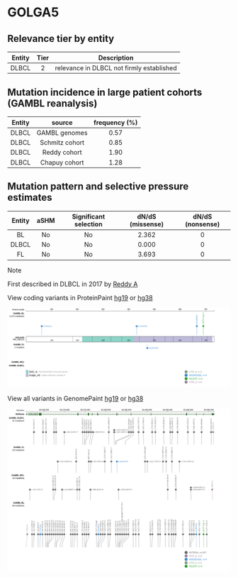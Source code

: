 # GOLGA5

## Relevance tier by entity

|Entity|Tier|Description                              |
|:------:|:----:|-----------------------------------------|
|DLBCL |2   |relevance in DLBCL not firmly established|

## Mutation incidence in large patient cohorts (GAMBL reanalysis)

|Entity|source        |frequency (%)|
|:------:|:--------------:|:-------------:|
|DLBCL |GAMBL genomes |0.57         |
|DLBCL |Schmitz cohort|0.85         |
|DLBCL |Reddy cohort  |1.90         |
|DLBCL |Chapuy cohort |1.28         |

## Mutation pattern and selective pressure estimates

|Entity|aSHM|Significant selection|dN/dS (missense)|dN/dS (nonsense)|
|:------:|:----:|:---------------------:|:----------------:|:----------------:|
|BL    |No  |No                   |2.362           |0               |
|DLBCL |No  |No                   |0.000           |0               |
|FL    |No  |No                   |3.693           |0               |


> [!NOTE]
> First described in DLBCL in 2017 by [Reddy A](https://pubmed.ncbi.nlm.nih.gov/28985567)


View coding variants in ProteinPaint [hg19](https://morinlab.github.io/LLMPP/GAMBL/GOLGA5_protein.html)  or [hg38](https://morinlab.github.io/LLMPP/GAMBL/GOLGA5_protein_hg38.html)

![image](images/proteinpaint/GOLGA5_NM_005113.svg)

View all variants in GenomePaint [hg19](https://morinlab.github.io/LLMPP/GAMBL/GOLGA5.html)  or [hg38](https://morinlab.github.io/LLMPP/GAMBL/GOLGA5_hg38.html)

![image](images/proteinpaint/GOLGA5.svg)
